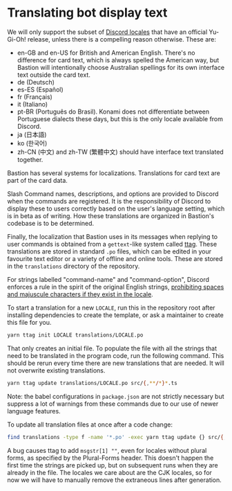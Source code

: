 # Translating bot display text

We will only support the subset of [Discord locales](https://discord.com/developers/docs/reference#locales)
that have an official Yu-Gi-Oh! release, unless there is a compelling reason otherwise. These are:

- en-GB and en-US for British and American English. There's no difference for card text, which is
  always spelled the American way, but Bastion will intentionally choose Australian spellings for its
  own interface text outside the card text.
- de (Deutsch)
- es-ES (Español)
- fr (Français)
- it (Italiano)
- pt-BR (Português do Brasil). Konami does not differentiate between Portuguese dialects these days,
  but this is the only locale available from Discord.
- ja (日本語)
- ko (한국어)
- zh-CN (中文) and zh-TW (繁體中文) should have interface text translated together.

Bastion has several systems for localizations. Translations for card text are part of the card data.

Slash Command names, descriptions, and options are provided to Discord when the commands are
registered. It is the responsibility of Discord to display these to users correctly based on the
user's language setting, which is in beta as of writing. How these translations are organized in
Bastion's codebase is to be determined.

Finally, the localization that Bastion uses in its messages when replying to user commands is
obtained from a `gettext`-like system called [ttag](https://ttag.js.org/). These translations are
stored in standard `.po` files, which can be edited in your favourite text editor or a variety of
offline and online tools. These are stored in the `translations` directory of the repository.

For strings labelled "command-name" and "command-option", Discord enforces a rule in the spirit of
the original English strings, [prohibiting spaces and majuscule characters if they exist in the locale](https://discord.com/developers/docs/interactions/application-commands#application-command-object-application-command-naming).

To start a translation for a new `LOCALE`, run this in the repository root after installing
dependencies to create the template, or ask a maintainer to create this file for you.

```bash
yarn ttag init LOCALE translations/LOCALE.po
```

That only creates an initial file. To populate the file with all the strings that need to be
translated in the program code, run the following command. This should be rerun every time there
are new translations that are needed. It will not overwrite existing translations.

```bash
yarn ttag update translations/LOCALE.po src/{,**/*}*.ts
```

Note: the babel configurations in `package.json` are not strictly necessary but suppress a lot of
warnings from these commands due to our use of newer language features.

To update all translation files at once after a code change:

```bash
find translations -type f -name '*.po' -exec yarn ttag update {} src/{,**/*}*.ts \;
```

A bug causes ttag to add `msgstr[1] ""`, even for locales without plural forms, as specified by
the Plural-Forms header. This doesn't happen the first time the strings are picked up, but on
subsequent runs when they are already in the file. The locales we care about are the CJK locales,
so for now we will have to manually remove the extraneous lines after generation.
